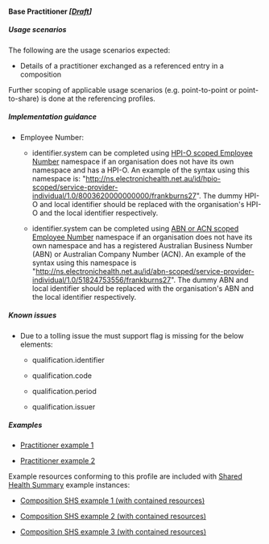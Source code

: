#### Base Practitioner *[[Draft](http://hl7.org/fhir/stu3/versions.html#maturity)]*

##### Usage scenarios
The following are the usage scenarios expected:

* Details of a practitioner exchanged as a referenced entry in a composition

Further scoping of applicable usage scenarios (e.g. point-to-point or point-to-share) is done at the referencing profiles. 


##### Implementation guidance
* Employee Number:
    * identifier.system can be completed using [HPI-O scoped Employee Number](http://ns.electronichealth.net.au/id/hpio-scoped/service-provider-individual/1.0) namespace if an organisation does not have its own namespace and has a HPI-O. An example of the syntax using this namespace is: "http://ns.electronichealth.net.au/id/hpio-scoped/service-provider-individual/1.0/8003620000000000/frankburns27". The dummy HPI-O and local identifier should be replaced with the organisation's HPI-O and the local identifier respectively. 
    
    * identifier.system can be completed using [ABN or ACN scoped Employee Number](http://ns.electronichealth.net.au/id/abn-scoped/service-provider-individual/1.0) namespace if an organisation does not have its own namespace and has a registered Australian Business Number (ABN) or Australian Company Number (ACN). An example of the syntax using this namespace is "http://ns.electronichealth.net.au/id/abn-scoped/service-provider-individual/1.0/51824753556/frankburns27". The dummy ABN and local identifier should be replaced with the organisation's ABN and the local identifier respectively.  


##### Known issues
* Due to a tolling issue the must support flag is missing for the below elements:
    * qualification.identifier
    
    * qualification.code
    
    * qualification.period
    
    * qualification.issuer 


##### Examples
* [Practitioner example 1](Practitioner-40a94071-8373-4d53-a788-63b79c75a3c1.html)

* [Practitioner example 2](Practitioner-40a94071-8373-4d53-a788-63b79c75a3c1.html)

Example resources conforming to this profile are included with [Shared Health Summary](StructureDefinition-composition-shs-1.html) example instances:
* [Composition SHS example 1 (with contained resources)](Composition-a0da969a-7956-439b-b390-8de071a2df7c.html)

* [Composition SHS example 2 (with contained resources)](Composition-bd06e981-ba86-4020-ba59-cd89f80e8712.html)

* [Composition SHS example 3 (with contained resources)](Composition-c53c6c39-3e1a-4038-9ad5-25be8c54481f.html)
